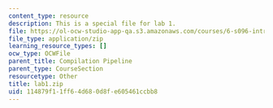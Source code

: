 ```yaml
---
content_type: resource
description: This is a special file for lab 1.
file: https://ol-ocw-studio-app-qa.s3.amazonaws.com/courses/6-s096-introduction-to-c-and-c-january-iap-2013/114879f11ff64d680d8fe605461ccbb8_lab1.zip
file_type: application/zip
learning_resource_types: []
ocw_type: OCWFile
parent_title: Compilation Pipeline
parent_type: CourseSection
resourcetype: Other
title: lab1.zip
uid: 114879f1-1ff6-4d68-0d8f-e605461ccbb8
---
```

